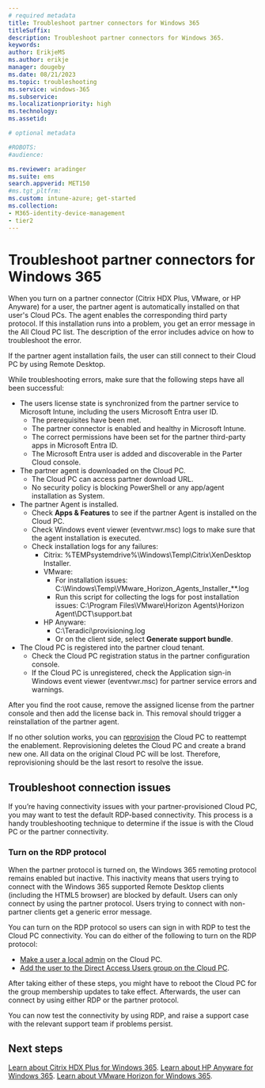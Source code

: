 ```yaml
---
# required metadata
title: Troubleshoot partner connectors for Windows 365
titleSuffix:
description: Troubleshoot partner connectors for Windows 365.
keywords:
author: ErikjeMS  
ms.author: erikje
manager: dougeby
ms.date: 08/21/2023
ms.topic: troubleshooting
ms.service: windows-365
ms.subservice: 
ms.localizationpriority: high
ms.technology:
ms.assetid: 

# optional metadata

#ROBOTS:
#audience:

ms.reviewer: aradinger
ms.suite: ems
search.appverid: MET150
#ms.tgt_pltfrm:
ms.custom: intune-azure; get-started
ms.collection:
- M365-identity-device-management
- tier2
---
```


# Troubleshoot partner connectors for Windows 365

When you turn on a partner connector (Citrix HDX Plus, VMware, or HP Anyware) for a user, the partner agent is automatically installed on that user's Cloud PCs. The agent enables the corresponding third party protocol. If this installation runs into a problem, you get an error message in the All Cloud PC list. The description of the error includes advice on how to troubleshoot the error.

If the partner agent installation fails, the user can still connect to their Cloud PC by using Remote Desktop.

While troubleshooting errors, make sure that the following steps have all been successful:

- The users license state is synchronized from the partner service to Microsoft Intune, including the users Microsoft Entra user ID.
  - The prerequisites have been met.
  - The partner connector is enabled and healthy in Microsoft Intune.
  - The correct permissions have been set for the partner third-party apps in Microsoft Entra ID.
  - The Microsoft Entra user is added and discoverable  in the Parter Cloud console.
- The partner agent is downloaded on the Cloud PC.
  - The Cloud PC can access partner download URL.
  - No security policy is blocking PowerShell or any app/agent installation as System.
- The partner Agent is installed.
  - Check **Apps & Features** to see if the partner Agent is installed on the Cloud PC.
  - Check Windows event viewer (eventvwr.msc) logs to make sure that the agent installation is executed.
  - Check installation logs for any failures:
    - Citrix: %TEMPsystemdrive%\Windows\Temp\Citrix\XenDesktop Installer.
    - VMware:
      - For installation issues: C:\Windows\Temp\VMware_Horizon_Agents_Installer_**.log
      - Run this script for collecting the logs for post installation issues: C:\Program Files\VMware\Horizon Agents\Horizon Agent\DCT\support.bat
    - HP Anyware:
      - C:\Teradici\provisioning.log 
      - Or on the client side, select **Generate support bundle**. 
- The Cloud PC is registered into the partner cloud tenant.
  - Check the Cloud PC registration status in the partner configuration console.
  - If the Cloud PC is unregistered, check the Application sign-in Windows event viewer (eventvwr.msc) for partner service errors and warnings.

After you find the root cause, remove the assigned license from the partner console and then add the license back in. This removal should trigger a reinstallation of the partner agent.

If no other solution works, you can [reprovision](reprovision-cloud-pc.md) the Cloud PC to reattempt the enablement. Reprovisioning deletes the Cloud PC and create a brand new one. All data on the original Cloud PC will be lost. Therefore, reprovisioning should be the last resort to resolve the issue.

## Troubleshoot connection issues

If you’re having connectivity issues with your partner-provisioned Cloud PC, you may want to test the default RDP-based connectivity. This process is a handy troubleshooting technique to determine if the issue is with the Cloud PC or the partner connectivity.

### Turn on the RDP protocol

When the partner protocol is turned on, the Windows 365 remoting protocol remains enabled but inactive. This inactivity means that users trying to connect with the Windows 365 supported Remote Desktop clients (including the HTML5 browser) are blocked by default. Users can only connect by using the partner protocol. Users trying to connect with non-partner clients get a generic error message.

You can turn on the RDP protocol so users can sign in with RDP to test the Cloud PC connectivity. You can do either of the following to turn on the RDP protocol:

- [Make a user a local admin](assign-users-as-local-admin.md) on the Cloud PC.
- [Add the user to the Direct Access Users group on the Cloud PC](/windows/client-management/mdm/policy-csp-localusersandgroups?WT.mc_id=Portal-fx).

After taking either of these steps,  you might have to reboot the Cloud PC for the group membership updates to take effect. Afterwards, the user can connect by using either RDP or the partner protocol.

You can now test the connectivity by using RDP, and raise a support case with the relevant support team if problems persist.

<!-- ########################## -->
## Next steps

[Learn about Citrix HDX Plus for Windows 365](set-up-citrix.md).
[Learn about HP Anyware for Windows 365](hp-anyware-set-up.md).
[Learn about VMware Horizon for Windows 365](set-up-vmware-horizon.md).
